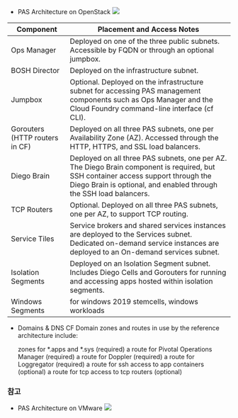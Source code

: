 

- PAS Architecture on OpenStack
![](https://docs.pivotal.io/platform/2-7/plan/images/openstack-overview-arch.png)

| Component | Placement and Access Notes |
| --- | --- |
| Ops Manager | Deployed on one of the three public subnets. Accessible by FQDN or through an optional jumpbox. |
| BOSH Director | Deployed on the infrastructure subnet. |
| Jumpbox | Optional. Deployed on the infrastructure subnet for accessing PAS management components such as Ops Manager and the Cloud Foundry command-line interface (cf CLI). |
| Gorouters (HTTP routers in CF) | Deployed on all three PAS subnets, one per Availability Zone (AZ). Accessed through the HTTP, HTTPS, and SSL load balancers. |
| Diego Brain | Deployed on all three PAS subnets, one per AZ. The Diego Brain component is required, but SSH container access support through the Diego Brain is optional, and enabled through the SSH load balancers. |
| TCP Routers | Optional. Deployed on all three PAS subnets, one per AZ, to support TCP routing. |
| Service Tiles | Service brokers and shared services instances are deployed to the Services subnet. Dedicated on-demand service instances are deployed to an On-demand services subnet. |
| Isolation Segments | Deployed on an Isolation Segment subnet. Includes Diego Cells and Gorouters for running and accessing apps hosted within isolation segments. |
| Windows Segments | for windows 2019 stemcells, windows workloads |

- Domains & DNS 
CF Domain zones and routes in use by the reference architecture include:

    zones for *.apps and *.sys (required)
    a route for Pivotal Operations Manager (required)
    a route for Doppler (required)
    a route for Loggregator (required)
    a route for ssh access to app containers (optional)
    a route for tcp access to tcp routers (optional)
    

[](https://docs.pivotal.io/platform/2-7/plan/openstack/openstack_ref_arch.html)



### 참고
- PAS Architecture on VMware
![](https://docs.pivotal.io/platform/2-7/plan/images/v2/export/PAS_vSphere_NSX-T.png)

